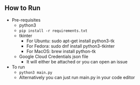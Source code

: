 ## How to Run <a name="run"></a>
- Pre-requisites
  - python3
  - `pip install -r requirements.txt`
  - tkinter
    - For Ubuntu: sudo apt-get install python3-tk
    - For Fedora: sudo dnf install python3-tkinter
    - For MacOS: brew install python-tk
  - Google Cloud Credentials json file
    - It will either be attached or you can open an issue
- To run
  - `python3 main.py`
  - Alternatively you can just run main.py in your code editor
